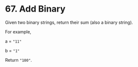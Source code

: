 # 67. Add Binary
Given two binary strings, return their sum (also a binary string).

For example,

a = `"11"`

b = `"1"`

Return `"100"`.